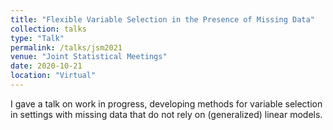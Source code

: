 ```yaml
---
title: "Flexible Variable Selection in the Presence of Missing Data"
collection: talks
type: "Talk"
permalink: /talks/jsm2021
venue: "Joint Statistical Meetings"
date: 2020-10-21
location: "Virtual"
---
```


I gave a talk on work in progress, developing methods for variable selection in settings with missing data that do not rely on (generalized) linear models.
